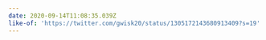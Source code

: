 ```yaml
---
date: 2020-09-14T11:08:35.039Z
like-of: 'https://twitter.com/gwisk20/status/1305172143680913409?s=19'
---
```


